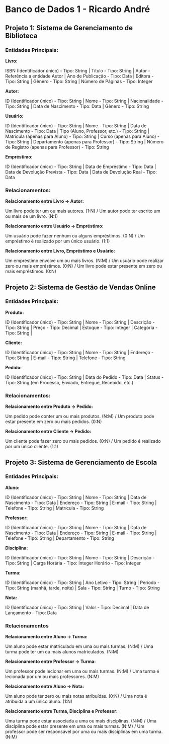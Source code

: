 # Banco de Dados 1 - Ricardo André

## Projeto 1: Sistema de Gerenciamento de Biblioteca

### Entidades Principais:

**Livro:**

ISBN (Identificador único) - Tipo: String |
Título - Tipo: String |
Autor - Referência a entidade Autor |
Ano de Publicação - Tipo: Data |
Editora - Tipo: String |
Gênero - Tipo: String |
Número de Páginas - Tipo: Integer

**Autor:**

ID (Identificador único) - Tipo: String |
Nome - Tipo: String |
Nacionalidade - Tipo: String |
Data de Nascimento - Tipo: Data |
Gênero - Tipo: String

**Usuário:**

ID (Identificador único) - Tipo: String |
Nome - Tipo: String |
Data de Nascimento - Tipo: Data |
Tipo (Aluno, Professor, etc.) - Tipo: String |
Matrícula (apenas para Aluno) - Tipo: String |
Curso (apenas para Aluno) - Tipo: String |
Departamento (apenas para Professor) - Tipo: String |
Número de Registro (apenas para Professor) - Tipo: String

**Empréstimo:**

ID (Identificador único) - Tipo: String |
Data de Empréstimo - Tipo: Data |
Data de Devolução Prevista - Tipo: Data |
Data de Devolução Real - Tipo: Data

### Relacionamentos:

**Relacionamento entre Livro -> Autor:**

Um livro pode ter um ou mais autores. (1:N) /
Um autor pode ter escrito um ou mais de um livro. (N:1)

**Relacionamento entre Usuário -> Empréstimo:**

Um usuário pode fazer nenhum ou alguns empréstimos. (0:N) /
Um empréstimo é realizado por um único usuário. (1:1)

**Relacionamento entre Livro, Empréstimo e Usuário:**

Um empréstimo envolve um ou mais livros. (N:M) /
Um usuário pode realizar zero ou mais empréstimos. (0:N) /
Um livro pode estar presente em zero ou mais empréstimos. (0:N)

## Projeto 2: Sistema de Gestão de Vendas Online

### Entidades Principais:

**Produto:**

ID (Identificador único) - Tipo: String |
Nome - Tipo: String |
Descrição - Tipo: String |
Preço - Tipo: Decimal |
Estoque - Tipo: Integer |
Categoria - Tipo: String |

**Cliente:**

ID (Identificador único) - Tipo: String |
Nome - Tipo: String |
Endereço - Tipo: String |
E-mail - Tipo: String |
Telefone - Tipo: String 

**Pedido:**

ID (Identificador único) - Tipo: String |
Data do Pedido - Tipo: Data |
Status - Tipo: String (em Processo, Enviado, Entregue, Recebido, etc.) 

### Relacionamentos:

**Relacionamento entre Produto -> Pedido:**

Um pedido pode conter um ou mais produtos. (N:M) /
Um produto pode estar presente em zero ou mais pedidos. (0:N)

**Relacionamento entre Cliente -> Pedido:**

Um cliente pode fazer zero ou mais pedidos. (0:N) /
Um pedido é realizado por um único cliente. (1:1)

## Projeto 3: Sistema de Gerenciamento de Escola

### Entidades Principais:

**Aluno:**

ID (Identificador único) - Tipo: String |
Nome - Tipo: String |
Data de Nascimento - Tipo: Data |
Endereço - Tipo: String | 
E-mail - Tipo: String | 
Telefone - Tipo: String |
Matrícula - Tipo: String

**Professor:**

ID (Identificador único) - Tipo: String |
Nome - Tipo: String |
Data de Nascimento - Tipo: Data |
Endereço - Tipo: String |
E-mail - Tipo: String |
Telefone - Tipo: String |
Departamento - Tipo: String

**Disciplina:**

ID (Identificador único) - Tipo: String |
Nome - Tipo: String |
Descrição - Tipo: String |
Carga Horária - Tipo: Integer
Horário - Tipo: Integer

**Turma:**

ID (Identificador único) - Tipo: String |
Ano Letivo - Tipo: String |
Período - Tipo: String (manhã, tarde, noite) |
Sala - Tipo: String |
Turno - Tipo: String

**Nota:**

ID (Identificador único) - Tipo: String |
Valor - Tipo: Decimal |
Data de Lançamento - Tipo: Data 

### Relacionamentos

**Relacionamento entre Aluno -> Turma:**

Um aluno pode estar matriculado em uma ou mais turmas. (N:M) /
Uma turma pode ter um ou mais alunos matriculados. (N:M)

**Relacionamento entre Professor -> Turma:**

Um professor pode lecionar em uma ou mais turmas. (N:M) /
Uma turma é lecionada por um ou mais professores. (N:M)

**Relacionamento entre Aluno -> Nota:**

Um aluno pode ter zero ou mais notas atribuídas. (0:N) /
Uma nota é atribuída a um único aluno. (1:N)

**Relacionamento entre Turma, Disciplina e Professor:**

Uma turma pode estar associada a uma ou mais disciplinas. (N:M) /
Uma disciplina pode estar presente em uma ou mais turmas. (N:M) /
Um professor pode ser responsável por uma ou mais disciplinas em uma turma. (N:M)
